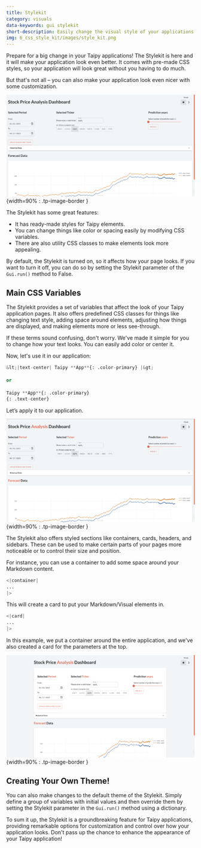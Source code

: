 ```yaml
---
title: Stylekit
category: visuals
data-keywords: gui stylekit
short-description: Easily change the visual style of your applications with pre-made stylesheets, CSS variables, and utility classes.
img: 6_css_style_kit/images/style_kit.png
---
```

Prepare for a big change in your Taipy applications!
The Stylekit is here and it will make your application look even better.
It comes with pre-made CSS styles, so your application will look great without you having to do much.

But that's not all – you can also make your application look even nicer with some customization.

![Stylekit](images/css_style_kit.png){width=90% : .tp-image-border }

The Stylekit has some great features:

- It has ready-made styles for Taipy elements.
- You can change things like color or spacing easily by modifying CSS variables.
- There are also utility CSS classes to make elements look more appealing.

By default, the Stylekit is turned on, so it affects how your page looks.
If you want to turn it off, you can do so by setting the Stylekit parameter of the `Gui.run()` method to False.

## Main CSS Variables

The Stylekit provides a set of variables that affect the look of your Taipy application pages.
It also offers predefined CSS classes for things like changing text style,
adding space around elements, adjusting how things are displayed,
and making elements more or less see-through.

If these terms sound confusing, don't worry. We've made it simple for you to change how your text looks.
You can easily add color or center it.

Now, let's use it in our application:

```python
&lt;|text-center| Taipy **App**{: .color-primary} |&gt;

or

Taipy **App**{: .color-primary}
{: .text-center}
```

Let’s apply it to our application.

![Main CSS Variables](images/css_style_kit_2.png){width=90% : .tp-image-border }

The Stylekit also offers styled sections like containers, cards, headers, and sidebars.
These can be used to make certain parts of your pages more noticeable or to control their size and position.

For instance, you can use a container to add some space around your Markdown content.

```python
<|container|
...
|>
```

This will create a card to put your Markdown/Visual elements in.

```python
<|card|
...
|>
```

In this example, we put a container around the entire application,
and we've also created a card for the parameters at the top.

![Main CSS Variables](images/css_style_kit_3.png){width=90% : .tp-image-border }

## Creating Your Own Theme!

You can also make changes to the default theme of the Stylekit.
Simply define a group of variables with initial values and then override them
by setting the Stylekit parameter in the `Gui.run()` method using a dictionary.

To sum it up, the Stylekit is a groundbreaking feature for Taipy applications,
providing remarkable options for customization and control over how your application looks.
Don't pass up the chance to enhance the appearance of your Taipy application!

